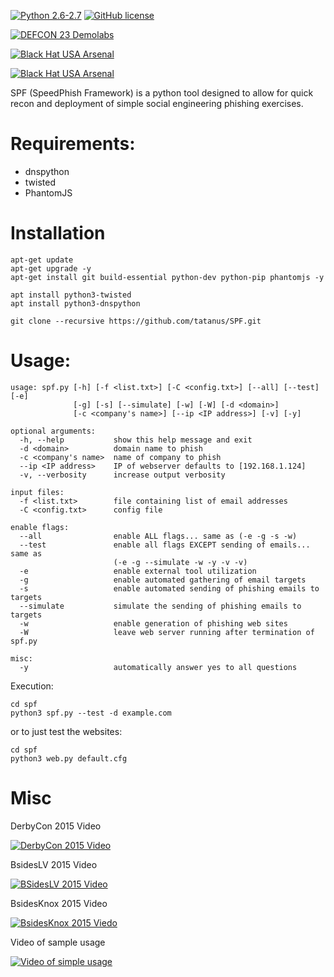 [![Python 2.6-2.7](https://img.shields.io/badge/Python-3.x-yellow.svg)](http://www.python.org/download/)
[![GitHub license](https://img.shields.io/badge/license-MIT-blue.svg)](https://raw.githubusercontent.com/tatanus/SPF/master/LICENSE)

[![DEFCON 23 Demolabs](https://img.shields.io/badge/DEFCON%2023-Demo%20Labs-red.svg)](https://www.defcon.org/html/defcon-23/dc-23-demo-labs-schedule.html#Compton)

[![Black Hat USA Arsenal](https://github.com/toolswatch/badges/blob/master/arsenal/usa/2015.svg)](https://www.toolswatch.org/2015/06/black-hat-arsenal-usa-2015-speakers-lineup/)

[![Black Hat USA Arsenal](https://github.com/toolswatch/badges/blob/master/arsenal/usa/2019.svg)](https://www.blackhat.com/us-19/arsenal/schedule/index.html)

SPF (SpeedPhish Framework) is a python tool designed to allow for quick recon and deployment of simple social engineering phishing exercises.

# Requirements:
* dnspython
* twisted
* PhantomJS

# Installation
```
apt-get update
apt-get upgrade -y
apt-get install git build-essential python-dev python-pip phantomjs -y

apt install python3-twisted
apt install python3-dnspython

git clone --recursive https://github.com/tatanus/SPF.git
```

# Usage:
```
usage: spf.py [-h] [-f <list.txt>] [-C <config.txt>] [--all] [--test] [-e]
              [-g] [-s] [--simulate] [-w] [-W] [-d <domain>]
              [-c <company's name>] [--ip <IP address>] [-v] [-y]

optional arguments:
  -h, --help           show this help message and exit
  -d <domain>          domain name to phish
  -c <company's name>  name of company to phish
  --ip <IP address>    IP of webserver defaults to [192.168.1.124]
  -v, --verbosity      increase output verbosity

input files:
  -f <list.txt>        file containing list of email addresses
  -C <config.txt>      config file

enable flags:
  --all                enable ALL flags... same as (-e -g -s -w)
  --test               enable all flags EXCEPT sending of emails... same as
                       (-e -g --simulate -w -y -v -v)
  -e                   enable external tool utilization
  -g                   enable automated gathering of email targets
  -s                   enable automated sending of phishing emails to targets
  --simulate           simulate the sending of phishing emails to targets
  -w                   enable generation of phishing web sites
  -W                   leave web server running after termination of spf.py

misc:
  -y                   automatically answer yes to all questions
```
Execution:
```
cd spf
python3 spf.py --test -d example.com
```
or to just test the websites:
```
cd spf
python3 web.py default.cfg
```

# Misc
DerbyCon 2015 Video

[![DerbyCon 2015 Video](http://img.youtube.com/vi/uyUyD1hwL9k/0.jpg)](https://www.youtube.com/watch?v=uyUyD1hwL9k)

BsidesLV 2015 Video

[![BSidesLV 2015 Video](http://img.youtube.com/vi/TtgJ3DaMtAo/0.jpg)](http://www.youtube.com/watch?v=TtgJ3DaMtAo)

BsidesKnox 2015 Video

[![BsidesKnox 2015 Viedo](http://img.youtube.com/vi/85QQwOduH6A/0.jpg)](http://www.youtube.com/watch?v=85QQwOduH6A)

Video of sample usage

[![Video of simple usage](http://img.youtube.com/vi/wMPlO41lo80/0.jpg)](http://www.youtube.com/watch?v=wMPlO41lo80)


